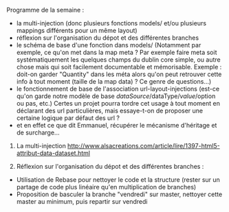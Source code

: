 Programme de la semaine :
- la multi-injection (donc plusieurs fonctions models/ et/ou plusieurs mappings différents pour un même layout)
- réflexion sur l'organisation du dépot et des différentes branches
- le schéma de base d'une fonction dans models/ (Notamment par exemple, ce qu'on met dans la map meta ? Par exemple faire meta soit systématiquement les quelques champs du dublin core simple, ou autre chose mais qui soit facilement documentable et mémorisable. Exemple : doit-on garder "Quantity" dans les méta alors qu'on peut retrouver cette info à tout moment (taille de la map data) ? Ce genre de questions...)
- le fonctionnement de base de l'association url-layout-injections (est-ce qu'on garde notre modèle de base $dataSource/$dataType/$value/$option ou pas, etc.) Certes un projet pourra tordre cet usage à tout moment en déclarant des url particulières, mais essaye-t-on de proposer une certaine logique par défaut des url ?
- et en effet ce que dit Emmanuel, récupérer le mécanisme d'héritage et de surcharge...

1) La multi-injection
http://www.alsacreations.com/article/lire/1397-html5-attribut-data-dataset.html

2) Réflexion sur l'organisation du dépot et des différentes branches :

- Utilisation de Rebase pour nettoyer le code et la structure (rester sur un partage de code plus linéaire 
qu'en multiplication de branches)
- Proposition de basculer la branche "vendredi" sur master, nettoyer cette master au minimum, puis repartir 
sur vendredi
